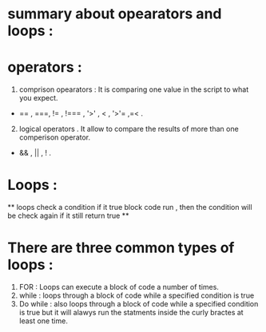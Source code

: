 # summary about opearators and loops :
# operators :
1. comprison opearators : It is comparing one value in the script to what you expect.
- == , ===, != , !=== , '>' , < , '>'= ,=< .
2. logical operators . It allow to compare the results of more than one comperison operator.
- && , || , ! .
# Loops :
** loops check a condition if it true block code run , then the condition will be check again if it still return true **
# There are three common types of loops :
1. FOR :
Loops can execute a block of code a number of times.
2. while :
 loops through a block of code while a specified condition is true
3. Do while :
also loops through a block of code while a specified condition is true but it will alawys run the statments inside the curly bractes at least one time.







